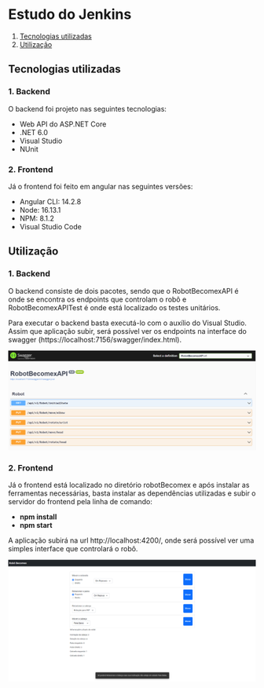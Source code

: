 # Estudo do Jenkins

1. [Tecnologias utilizadas](#tecnologias)
2. [Utilização](#utilizacao)

## Tecnologias utilizadas <a name="tecnologias"></a>

### 1. Backend

O backend foi projeto nas seguintes tecnologias:

- Web API do ASP.NET Core
- .NET 6.0
- Visual Studio
- NUnit

### 2. Frontend

Já o frontend foi feito em angular nas seguintes versões:

- Angular CLI: 14.2.8
- Node: 16.13.1
- NPM: 8.1.2
- Visual Studio Code

## Utilização <a name="utilizacao"></a>

### 1. Backend

O backend consiste de dois pacotes, sendo que o RobotBecomexAPI é onde se encontra os endpoints que controlam o robô e RobotBecomexAPITest é onde está localizado os testes unitários.

Para executar o backend basta executá-lo com o auxílio do Visual Studio. Assim que aplicação subir, será possível ver os endpoints na interface do swagger (https://localhost:7156/swagger/index.html).

![Endpoints para controlar os braços e a cabeça do robô](swagger.png)

### 2. Frontend

Já o frontend está localizado no diretório robotBecomex e após instalar as ferramentas necessárias, basta instalar as dependências utilizadas e subir o servidor do frontend pela linha de comando:
- **npm install**
- **npm start**

A aplicação subirá na url http://localhost:4200/, onde será possível ver uma simples interface que controlará o robô.

![UI para controlar os braços e a cabeça do robô](frontend.png)
